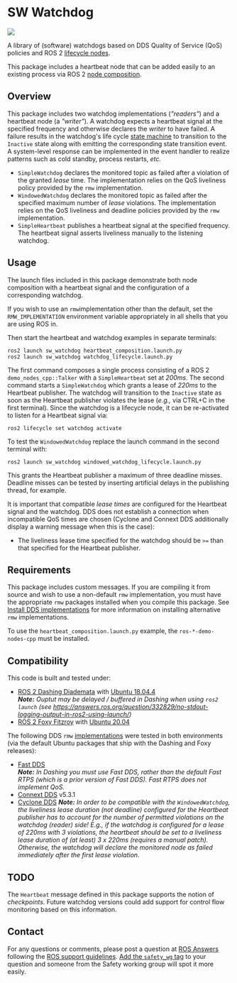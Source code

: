# SW Watchdog

![](https://github.com/ros-safety/software_watchdogs/workflows/CI/badge.svg)

A library of (software) watchdogs based on DDS Quality of Service (QoS) policies and ROS 2 [lifecycle nodes](https://github.com/ros2/demos/blob/master/lifecycle/README.rst).

This package includes a heartbeat node that can be added easily to an existing process via ROS 2 [node composition](https://index.ros.org/doc/ros2/Tutorials/Composition/).

## Overview

This package includes two watchdog implementations (*"readers"*) and a heartbeat node (a *"writer"*). A watchdog expects a heartbeat signal at the specified frequency and otherwise declares the *writer* to have failed. A failure results in the watchdog's life cycle [state machine](https://design.ros2.org/articles/node_lifecycle.html) to transition to the `Inactive` state along with emitting the corresponding state transition event. A system-level response can be implemented in the event handler to realize patterns such as cold standby, process restarts, *etc.*

* `SimpleWatchdog` declares the monitored topic as failed after a violation of the granted *lease* time. The implementation relies on the QoS liveliness policy provided by the `rmw` implementation.
* `WindowedWatchdog` declares the monitored topic as failed after the specified maximum number of *lease* violations. The implementation relies on the QoS liveliness and deadline policies provided by the `rmw` implementation.
* `SimpleHeartbeat` publishes a heartbeat signal at the specified frequency. The heartbeat signal asserts liveliness manually to the listening watchdog.

## Usage

The launch files included in this package demonstrate both node composition with a heartbeat signal and the configuration of a corresponding watchdog.

If you wish to use an `rmw`implementation other than the default, set the `RMW_IMPLEMENTATION` environment variable appropriately in all shells that you are using ROS in.

Then start the heartbeat and watchdog examples in separate terminals:
```
ros2 launch sw_watchdog heartbeat_composition.launch.py
ros2 launch sw_watchdog watchdog_lifecycle.launch.py

```
The first command composes a single process consisting of a ROS 2 `demo_nodes_cpp::Talker` with a `SimpleHeartbeat` set at *200ms*. The second command starts a `SimpleWatchdog` which grants a lease of *220ms* to the Heartbeat publisher. The watchdog will transition to the `Inactive` state as soon as the Heartbeat publisher violates the lease (*e.g.,* via CTRL+C in the first terminal). Since the watchdog is a lifecycle node, it can be re-activated to listen for a Heartbeat signal via:
```
ros2 lifecycle set watchdog activate
```

To test the `WindowedWatchdog` replace the launch command in the second terminal with:
```
ros2 launch sw_watchdog windowed_watchdog_lifecycle.launch.py
```
This grants the Heartbeat publisher a maximum of three deadline misses. Deadline misses can be tested by inserting artificial delays in the publishing thread, for example.

It is important that compatible *lease times* are configured for the Heartbeat signal and the watchdog. DDS does not establish a connection when incompatible QoS times are chosen (Cyclone and Connext DDS additionally display a warning message when this is the case):
* The liveliness lease time specified for the watchdog should be `>=` than that specified for the Heartbeat publisher.

## Requirements

This package includes custom messages.
If you are compiling it from source and wish to use a non-default `rmw` implementation, you must have the appropriate `rmw` packages installed when you compile this package.
See [Install DDS implementations](https://index.ros.org/doc/ros2/Installation/DDS-Implementations/) for more information on installing alternative `rmw` implementations.

To use the `heartbeat_composition.launch.py` example, the `ros-*-demo-nodes-cpp` must be installed.

## Compatibility

This code is built and tested under:

* [ROS 2 Dashing Diademata](https://index.ros.org/doc/ros2/Installation/Dashing/) with [Ubuntu 18.04.4](http://releases.ubuntu.com/18.04/)  
  _**Note:** Ouptut may be delayed / buffered in Dashing when using `ros2 launch` (see https://answers.ros.org/question/332829/no-stdout-logging-output-in-ros2-using-launch/)_
* [ROS 2 Foxy Fitzroy](https://index.ros.org/doc/ros2/Installation/Foxy/) with [Ubuntu 20.04](http://releases.ubuntu.com/20.04/)

The following DDS `rmw` [implementations](https://index.ros.org/doc/ros2/Concepts/DDS-and-ROS-middleware-implementations/) were tested in both environments (via the default Ubuntu packages that ship with the Dashing and Foxy releases):
* [Fast DDS](https://www.eprosima.com/index.php/products-all/eprosima-fast-dds)  
  _**Note:** In Dashing you must use Fast DDS, rather than the default Fast RTPS (which is a prior version of Fast DDS). Fast RTPS does not implement QoS._
* [Connext DDS](https://www.rti.com/products/) v5.3.1
* [Cyclone DDS](https://projects.eclipse.org/projects/iot.cyclonedds)
  _**Note:** In order to be compatible with the `WindowedWatchdog`, the liveliness lease duration (not deadline) configured for the Heartbeat publisher has to account for the number of permitted violations on the watchdog (reader) side! E.g., if the watchdog is configured for a lease of *220ms* with *3* violations, the heartbeat should be set to a liveliness lease duration of (at least) *3 x 220ms* (requires a manual patch). Otherwise, the watchdog will declare the monitored node as failed immediately after the first lease violation._

## TODO

The `Heartbeat` message defined in this package supports the notion of *checkpoints*. Future watchdog versions could add support for control flow monitoring based on this information.

## Contact

For any questions or comments, please post a question at [ROS Answers](http://answers.ros.org/questions) following the [ROS support guidelines](http://wiki.ros.org/Support).
[Add the `safety_wg` tag](https://answers.ros.org/questions/ask/?tags=safety_wg) to your question and someone from the Safety working group will spot it more easily.
